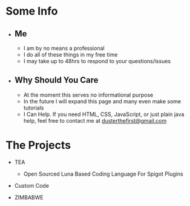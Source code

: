 # Some Info
- ## Me
   * I am by no means a professional
   * I do all of these things in my free time
   * I may take up to 48hrs to respond to your questions/issues

- ## Why Should You Care
   * At the moment this serves no informational purpose
   * In the future I will expand this page and many even make some tutorials 
   * I Can Help. If you need HTML, CSS, JavaScript, or just plain java help, feel free to contact me at [dusterthefirst@gmail.com](mailto:dusterthefirst@gmail.com)


# The Projects
- TEA
   * Open Sourced Luna Based Coding Language For Spigot Plugins
- Custom Code

- ZIMBABWE
